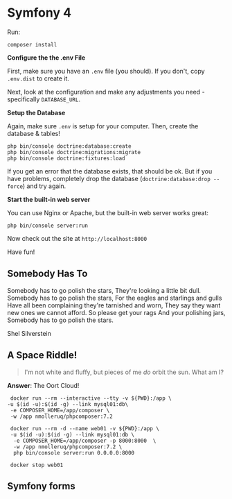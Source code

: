 # Symfony 4

Run:

```
composer install
```


**Configure the the .env File**

First, make sure you have an `.env` file (you should).
If you don't, copy `.env.dist` to create it.

Next, look at the configuration and make any adjustments you
need - specifically `DATABASE_URL`.

**Setup the Database**

Again, make sure `.env` is setup for your computer. Then, create
the database & tables!

```
php bin/console doctrine:database:create
php bin/console doctrine:migrations:migrate
php bin/console doctrine:fixtures:load
```

If you get an error that the database exists, that should
be ok. But if you have problems, completely drop the
database (`doctrine:database:drop --force`) and try again.

**Start the built-in web server**

You can use Nginx or Apache, but the built-in web server works
great:

```
php bin/console server:run
```

Now check out the site at `http://localhost:8000`

Have fun!

## Somebody Has To

Somebody has to go polish the stars,
They're looking a little bit dull.
Somebody has to go polish the stars,
For the eagles and starlings and gulls
Have all been complaining they're tarnished and worn,
They say they want new ones we cannot afford.
So please get your rags
And your polishing jars,
Somebody has to go polish the stars.

Shel Silverstein

## A Space Riddle!

> I'm not white and fluffy, but pieces of me *do* orbit the sun. What am I?

**Answer**: The Oort Cloud!


```
 docker run --rm --interactive --tty -v ${PWD}:/app \
-u $(id -u):$(id -g) --link mysql01:db\
 -e COMPOSER_HOME=/app/composer \
 -w /app nmolleruq/phpcomposer:7.2
 
 docker run --rm -d --name web01 -v ${PWD}:/app \
 -u $(id -u):$(id -g) --link mysql01:db \
  -e COMPOSER_HOME=/app/composer -p 8000:8000  \
  -w /app nmolleruq/phpcomposer:7.2 \
  php bin/console server:run 0.0.0.0:8000
  
 docker stop web01
``` 

## Symfony forms


